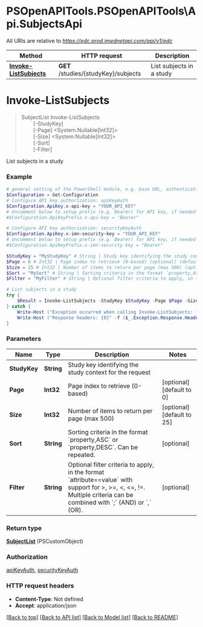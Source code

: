 # PSOpenAPITools.PSOpenAPITools\Api.SubjectsApi

All URIs are relative to *https://edc.prod.imednetapi.com/api/v1/edc*

Method | HTTP request | Description
------------- | ------------- | -------------
[**Invoke-ListSubjects**](SubjectsApi.md#Invoke-ListSubjects) | **GET** /studies/{studyKey}/subjects | List subjects in a study


<a id="Invoke-ListSubjects"></a>
# **Invoke-ListSubjects**
> SubjectList Invoke-ListSubjects<br>
> &nbsp;&nbsp;&nbsp;&nbsp;&nbsp;&nbsp;&nbsp;&nbsp;[-StudyKey] <String><br>
> &nbsp;&nbsp;&nbsp;&nbsp;&nbsp;&nbsp;&nbsp;&nbsp;[-Page] <System.Nullable[Int32]><br>
> &nbsp;&nbsp;&nbsp;&nbsp;&nbsp;&nbsp;&nbsp;&nbsp;[-Size] <System.Nullable[Int32]><br>
> &nbsp;&nbsp;&nbsp;&nbsp;&nbsp;&nbsp;&nbsp;&nbsp;[-Sort] <String><br>
> &nbsp;&nbsp;&nbsp;&nbsp;&nbsp;&nbsp;&nbsp;&nbsp;[-Filter] <String><br>

List subjects in a study

### Example
```powershell
# general setting of the PowerShell module, e.g. base URL, authentication, etc
$Configuration = Get-Configuration
# Configure API key authorization: apiKeyAuth
$Configuration.ApiKey.x-api-key = "YOUR_API_KEY"
# Uncomment below to setup prefix (e.g. Bearer) for API key, if needed
#$Configuration.ApiKeyPrefix.x-api-key = "Bearer"

# Configure API key authorization: securityKeyAuth
$Configuration.ApiKey.x-imn-security-key = "YOUR_API_KEY"
# Uncomment below to setup prefix (e.g. Bearer) for API key, if needed
#$Configuration.ApiKeyPrefix.x-imn-security-key = "Bearer"

$StudyKey = "MyStudyKey" # String | Study key identifying the study context for the request
$Page = 0 # Int32 | Page index to retrieve (0-based) (optional) (default to 0)
$Size = 25 # Int32 | Number of items to return per page (max 500) (optional) (default to 25)
$Sort = "MySort" # String | Sorting criteria in the format `property,ASC` or `property,DESC`. Can be repeated. (optional)
$Filter = "MyFilter" # String | Optional filter criteria to apply, in the format `attribute==value` with support for >, >=, <, <=, !=. Multiple criteria can be combined with `;` (AND) or `,` (OR). (optional)

# List subjects in a study
try {
    $Result = Invoke-ListSubjects -StudyKey $StudyKey -Page $Page -Size $Size -Sort $Sort -Filter $Filter
} catch {
    Write-Host ("Exception occurred when calling Invoke-ListSubjects: {0}" -f ($_.ErrorDetails | ConvertFrom-Json))
    Write-Host ("Response headers: {0}" -f ($_.Exception.Response.Headers | ConvertTo-Json))
}
```

### Parameters

Name | Type | Description  | Notes
------------- | ------------- | ------------- | -------------
 **StudyKey** | **String**| Study key identifying the study context for the request | 
 **Page** | **Int32**| Page index to retrieve (0-based) | [optional] [default to 0]
 **Size** | **Int32**| Number of items to return per page (max 500) | [optional] [default to 25]
 **Sort** | **String**| Sorting criteria in the format &#x60;property,ASC&#x60; or &#x60;property,DESC&#x60;. Can be repeated. | [optional] 
 **Filter** | **String**| Optional filter criteria to apply, in the format &#x60;attribute&#x3D;&#x3D;value&#x60; with support for &gt;, &gt;&#x3D;, &lt;, &lt;&#x3D;, !&#x3D;. Multiple criteria can be combined with &#x60;;&#x60; (AND) or &#x60;,&#x60; (OR). | [optional] 

### Return type

[**SubjectList**](SubjectList.md) (PSCustomObject)

### Authorization

[apiKeyAuth](../README.md#apiKeyAuth), [securityKeyAuth](../README.md#securityKeyAuth)

### HTTP request headers

 - **Content-Type**: Not defined
 - **Accept**: application/json

[[Back to top]](#) [[Back to API list]](../README.md#documentation-for-api-endpoints) [[Back to Model list]](../README.md#documentation-for-models) [[Back to README]](../README.md)

